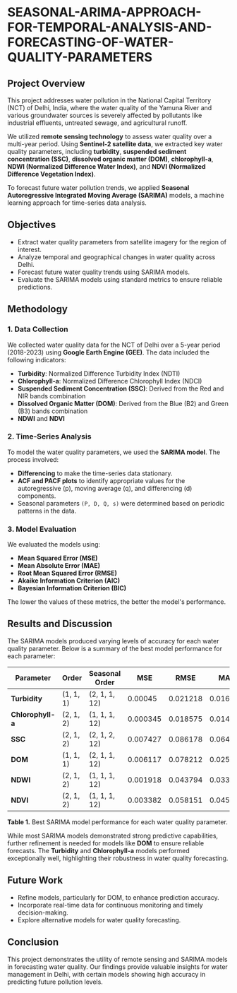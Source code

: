 # SEASONAL-ARIMA-APPROACH-FOR-TEMPORAL-ANALYSIS-AND-FORECASTING-OF-WATER-QUALITY-PARAMETERS

## Project Overview
This project addresses water pollution in the National Capital Territory (NCT) of Delhi, India, where the water quality of the Yamuna River and various groundwater sources is severely affected by pollutants like industrial effluents, untreated sewage, and agricultural runoff. 

We utilized **remote sensing technology** to assess water quality over a multi-year period. Using **Sentinel-2 satellite data**, we extracted key water quality parameters, including **turbidity**, **suspended sediment concentration (SSC)**, **dissolved organic matter (DOM)**, **chlorophyll-a**, **NDWI (Normalized Difference Water Index)**, and **NDVI (Normalized Difference Vegetation Index)**.

To forecast future water pollution trends, we applied **Seasonal Autoregressive Integrated Moving Average (SARIMA)** models, a machine learning approach for time-series data analysis.

## Objectives
- Extract water quality parameters from satellite imagery for the region of interest.
- Analyze temporal and geographical changes in water quality across Delhi.
- Forecast future water quality trends using SARIMA models.
- Evaluate the SARIMA models using standard metrics to ensure reliable predictions.

## Methodology

### 1. Data Collection
We collected water quality data for the NCT of Delhi over a 5-year period (2018-2023) using **Google Earth Engine (GEE)**. The data included the following indicators:
- **Turbidity**: Normalized Difference Turbidity Index (NDTI)
- **Chlorophyll-a**: Normalized Difference Chlorophyll Index (NDCI)
- **Suspended Sediment Concentration (SSC)**: Derived from the Red and NIR bands combination
- **Dissolved Organic Matter (DOM)**: Derived from the Blue (B2) and Green (B3) bands combination
- **NDWI** and **NDVI**

### 2. Time-Series Analysis
To model the water quality parameters, we used the **SARIMA model**. The process involved:
- **Differencing** to make the time-series data stationary.
- **ACF and PACF plots** to identify appropriate values for the autoregressive (p), moving average (q), and differencing (d) components.
- Seasonal parameters `(P, D, Q, s)` were determined based on periodic patterns in the data.

### 3. Model Evaluation
We evaluated the models using:
- **Mean Squared Error (MSE)**
- **Mean Absolute Error (MAE)**
- **Root Mean Squared Error (RMSE)**
- **Akaike Information Criterion (AIC)**
- **Bayesian Information Criterion (BIC)**

The lower the values of these metrics, the better the model's performance.

## Results and Discussion
The SARIMA models produced varying levels of accuracy for each water quality parameter. Below is a summary of the best model performance for each parameter:

| **Parameter**  | **Order** | **Seasonal Order** | **MSE**   | **RMSE**   | **MAE**    | **AIC**        | **BIC**         |
|----------------|-----------|--------------------|-----------|------------|------------|----------------|-----------------|
| **Turbidity**  | (1, 1, 1) | (2, 1, 1, 12)      | 0.00045   | 0.021218   | 0.01676    | -225.559486    | -214.4586       |
| **Chlorophyll-a** | (2, 1, 2) | (1, 1, 1, 12)      | 0.000345  | 0.018575   | 0.014663   | -238.368237    | -225.417203     |
| **SSC**        | (2, 1, 2) | (2, 1, 2, 12)      | 0.007427  | 0.086178   | 0.064635   | -91.344099     | -74.692771      |
| **DOM**        | (1, 1, 1) | (2, 1, 1, 12)      | 0.006117  | 0.078212   | 0.025275   | -235.73287     | -224.631984     |
| **NDWI**       | (2, 1, 2) | (1, 1, 1, 12)      | 0.001918  | 0.043794   | 0.033936   | -153.056565    | -140.105532     |
| **NDVI**       | (2, 1, 2) | (1, 1, 1, 12)      | 0.003382  | 0.058151   | 0.045835   | -125.781392    | -112.830359     |

**Table 1.** Best SARIMA model performance for each water quality parameter.

While most SARIMA models demonstrated strong predictive capabilities, further refinement is needed for models like **DOM** to ensure reliable forecasts. The **Turbidity** and **Chlorophyll-a** models performed exceptionally well, highlighting their robustness in water quality forecasting.

## Future Work
- Refine models, particularly for DOM, to enhance prediction accuracy.
- Incorporate real-time data for continuous monitoring and timely decision-making.
- Explore alternative models for water quality forecasting.

## Conclusion
This project demonstrates the utility of remote sensing and SARIMA models in forecasting water quality. Our findings provide valuable insights for water management in Delhi, with certain models showing high accuracy in predicting future pollution levels.

